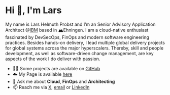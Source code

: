 # Hi 👋, I'm Lars

My name is Lars Helmuth Probst and I’m an Senior Advisory Application Architect @[IBM](https://www.ibm.com) based in 🏔Ehningen. I am a cloud-native enthusiast fascinated by DevSecOps, FinOps and modern software engineering practices. Besides hands-on delivery, I lead multiple global delivery projects for global systems across the major hyperscalers. Thereby, skill and people development, as well as software-driven change management, are key aspects of the work I do deliver with passion.

- 👨‍💻 Some projects are available on [GitHub](https://github.com/Alienuser?tab=repositories)
- ☁️ My Page is available [here](https://larsprobst.dev)
- 💬 Ask me about **Cloud**, **FinOps** and **Architecting**
- 📫 Reach me via [X](https://twitter.com/LarsHProbst), [email](mailto:lars@famprobst.de) or [LinkedIn](https://www.linkedin.com/in/larshprobst)
